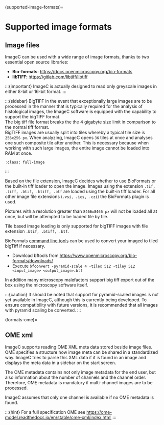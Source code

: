 (supported-image-formats)=
# Supported image formats

## Image files

ImageC can be used with a wide range of image formats, thanks to two essential open source libraries:

- **Bio-formats**: <https://docs.openmicroscopy.org/bio-formats>
- **libTIFF**: <https://gitlab.com/libtiff/libtiff>


:::{important}
ImageC is actually designed to read only greyscale images in either 8-bit or 16-bit format.
:::

:::{sidebar} BigTIFF
In the event that exceptionally large images are to be processed in the manner that is typically required for the analysis of histological images, the ImageC software is equipped with the capability to support the bigTIFF format. 
</br>
The big tiff file format breaks the the 4 gigabyte size limit in comparison to the normal tiff format.
</br>
BigTIFF images are usually split into tiles whereby a typical tile size is `256x256 px`.
When analyzing, ImageC opens `36` tiles at once and analyses one such composite tile after another.
This is necessary because when working with such large images, the entire image cannot be loaded into RAM at once.

```{figure} images/tiles.drawio.svg
:class: full-image
```

:::

Based on the file extension, ImageC decides whether to use BioFormats or the built-in tiff loader to open the image.
Images using the extension `.tif, .tiff, .btif, .btiff, .btf` are loaded using the built-in tiff loader.
For all other image file extensions (`.vsi, .ics, .czi`) the BioFormats plugin is used.

Pictures with a resolution greater than `8466x8466 px` will not be loaded all at once, but will be attempted to be loaded tile by tile.

Tile based image loading is only supported for bigTIFF images with file extension `.btif, .btiff, .btf`.

BioFormats [command line tools](https://www.openmicroscopy.org/bio-formats/downloads/) can be used to convert your imaged to tiled bigTiff if necessary.

- Download bftools from <https://www.openmicroscopy.org/bio-formats/downloads/>
- Execute `bfconvert -pyramid-scale 4 -tilex 512 -tiley 512 <input_image> <output_image>.btf`

In addition many microscopy malefactors support big tiff export out of the box using the microscopy software itself.

:::{caution}
It should be noted that support for pyramid-scaled images is not yet available in ImageC, although this is currently being developed. To ensure compatibility with future versions, it is recommended that all images with pyramid scaling be converted.
:::

(formats-ome)=
## OME xml

ImageC supports reading OME XML meta data stored beside image files.
OME specifies a structure how image meta can be shared in a standardized way.
ImageC tries to parse this XML data if it is found in an image and displays the meta data in a sidebar on the start screen.

The OME metadata contains not only image metadata for the end user, but also information about the number of channels and the channel order.
Therefore, OME metadata is mandatory if multi-channel images are to be processed.

ImageC assumes that only one channel is available if no OME metadata is found.

:::{hint}
For a full specification OME see <https://ome-model.readthedocs.io/en/stable/ome-xml/index.html>
:::